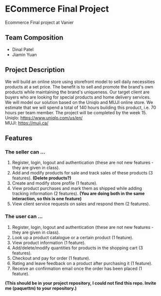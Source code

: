 # ECommerce Final Project
Ecommerce Final project at Vanier

## Team Composition
* Dinal Patel
* Jiamin Yuan

## Project Description
We will build an online store using storefront model to sell daily necessities products at a set price. The benefit is to sell and promote the brand's own products while maintaining the brand's uniqueness. Our target client are buyers who are looking for special products and home delivery services. We will model our solution based on the Uniqlo and MUJI online store. We estimate that we will spend a total of 140 hours building this product, i.e. 70 hours per team member. The project will be completed by the week 15. 
<br>
Uniqlo: https://www.uniqlo.com/us/en/
<br>
MUJI: https://muji.ca/

## Features
### The seller can ...
1. Register, login, logout and authentication (these are not new features - they are given in class).
2. Add and modify products for sale and track sales of these products (3 features). **(Delete products?)**
3. Create and modify store profile (1 feature).
4. View product purchases and mark them as shipped while adding tracking information (2 features). **(You are doing both in the same interaction, so this is one feature)**
5. View client service requests on sales and respond them (2 features).

### The user can ...
1. Register, login, logout and authentication (these are not new features - they are given in class).
2. Look up a product catalogue or a certain product (1 feature).
3. View product information (1 feature).
4. Add/delete/modify quantities for products in the shopping cart (3 features).
5. Checkout and pay for order (1 feature).
6. Rating and leave feedback on a product after purchasing it (1 feature).
7. Receive an confirmation email once the order has been placed (1 feature).

**(This should be in your project repository, I could not find this repo. Invite me (paquettm) to your repository.)**
